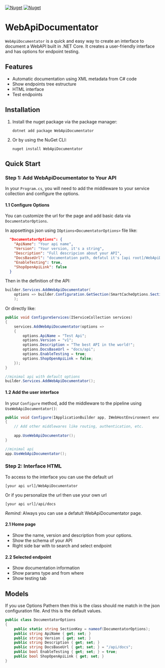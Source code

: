 [![Nuget](https://img.shields.io/nuget/v/WebApiDocumentator?style=for-the-badge)](https://www.nuget.org/packages/WebApiDocumentator)
[![Nuget](https://img.shields.io/nuget/dt/WebApiDocumentator?style=for-the-badge)](https://www.nuget.org/packages/WebApiDocumentator)


# WebApiDocumentator
`WebApiDocumentator` is a quick and easy way to create an interface to document a WebAPI built in .NET Core. It creates a user-friendly interface and has options for endpoint testing.

## Features

- Automatic documentation using XML metadata from C# code
- Show endpoints tree estructure
- HTML interface
- Test endpoints

## Installation

1. Install the nuget package via the package manager:

    ```
    dotnet add package WebApiDocumentator
    ```

2. Or by using the NuGet CLI:

    ```
    nuget install WebApiDocumentator
    ```

## Quick Start

### Step 1: Add WebApiDocumentator to Your API

In your `Program.cs`, you will need to add the middleware to your service collection and configure the options.

#### 1.1 Configure Options

You can customize the url for the page and add basic data via `DocumentatorOptions`.

In appsettings json using `IOptions<DocumentatorOptions>` file like:
```json
  "DocumentatorOptions": {
    "ApiName": "Your api name",
    "Version": "Your version, it's a string",
    "Description": "Full descripcion about your API",
    "DocsBaseUrl": "documentation path, defatul it's [api root]/WebApiDocumentator",
    "EnableTesting": true,
    "ShopOpenApiLink": false
  }
```
Then in the definition of the API:
```csharp
builder.Services.AddWebApiDocumentator(
    options => builder.Configuration.GetSection(SmartCacheOptions.SectionKey).Bind(options)
    );
```
Or directly like:
```csharp
public void ConfigureServices(IServiceCollection services)
{
    services.AddWebApiDocumentator(options =>
    {
        options.ApiName = "Test Api";
        options.Version = "v1";
        options.Description = "The best API in the world!";
        options.DocsBaseUrl = "docs/api";
        options.EnableTesting = true;
        options.ShopOpenApiLink = false;
    });
}

//minimal api with default options
builder.Services.AddWebApiDocumentator();
```
#### 1.2 Add the user interface

In your `Configure` method, add the middleware to the pipeline using `UseWebApiDocumentator()`:

```csharp
public void Configure(IApplicationBuilder app, IWebHostEnvironment env)
{
    // Add other middlewares like routing, authentication, etc.
    
    app.UseWebApiDocumentator();
}

//minimal api
app.UseWebApiDocumentator();
```

### Step 2: Interface HTML

To access to the interface you can use the default url

```[your api url]/WebApiDocumentator```

Or if you personalize the url then use your own url

```[your api url]/api/docs```

*Remind:* Always you can use a defatult WebApiDocumentator page.

#### 2.1 Home page

- Show the name, version and description from your options.
- Show the schema of your API
- Right side bar with to search and select endpoint

#### 2.2 Selected endpoint

- Show documentation information
- Show params type and from where
- Show testing tab

## Models
If you use Options Pathern then this is the class should me match in the json configuration file. And this is the default values.
```csharp
public class DocumentatorOptions
{
    public static string SectionKey = nameof(DocumentatorOptions);
    public string ApiName { get; set; }
    public string Version { get; set; }
    public string Description { get; set; }
    public string DocsBaseUrl { get; set; } = "/api/docs";
    public bool EnableTesting { get; set; } = true;
    public bool ShopOpenApiLink { get; set; }
}
```